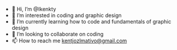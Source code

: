 - 👋 Hi, I’m @Ikenkty
- 👀 I’m interested in coding and graphic design
- 🌱 I’m currently learning how to code and fundamentals of graphic design
- 💞️ I’m looking to collaborate on coding
- 📫 How to reach me kentjozlmativo@gmail.com

<!---
Ikenkty/Ikenkty is a ✨ special ✨ repository because its `README.md` (this file) appears on your GitHub profile.
You can click the Preview link to take a look at your changes.
--->
